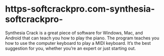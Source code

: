 # https-softcrackpro.com-synthesia-softcrackpro-
Synthesia Crack is a great piece of software for Windows, Mac, and Android that can teach you how to play the piano. The program teaches you how to use the computer keyboard to play a MIDI keyboard. It’s the best suggestion for you, whether you’re an expert or just starting out. 
